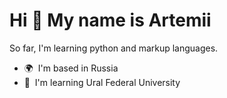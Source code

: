 Hi 👋 My name is Artemii
========================

So far, I'm learning python and markup languages.

* 🌍  I'm based in Russia
* 🧠  I'm learning Ural Federal University
